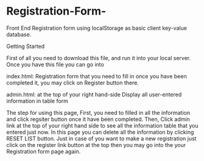 # Registration-Form-

Front End Registration form using localStorage as basic client key-value database.

Getting Started

First of all you need to download this file, and run it into your local server. Once you have this file you can go into 

index.html:
Registration form that you need to fill in once you have been completed it, you may click on Register button there.

admin.html: at the top of your right hand-side
Display all user-entered information in table form

The step for using this page, 
First, you need to filled in all the information and click regsiter button once it have been completed. Then, Click admin link at the top of your right hand side to see all the information table that you entered just now. In this page you can delete all the information by clicking RESET LIST button. Just in case of you want to make a new registration just click on the register link button at the top then you may go into the your Registration form page again. 


